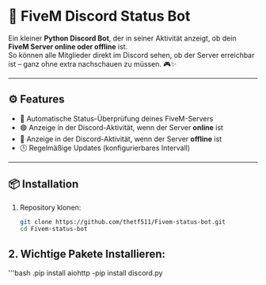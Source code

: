 # 🚓 FiveM Discord Status Bot

Ein kleiner **Python Discord Bot**, der in seiner Aktivität anzeigt, ob dein **FiveM Server online oder offline** ist.  
So können alle Mitglieder direkt im Discord sehen, ob der Server erreichbar ist – ganz ohne extra nachschauen zu müssen. 🎮✨

---

## ⚙️ Features
- 🔄 Automatische Status-Überprüfung deines FiveM-Servers  
- 🟢 Anzeige in der Discord-Aktivität, wenn der Server **online** ist  
- 🔴 Anzeige in der Discord-Aktivität, wenn der Server **offline** ist  
- 🕒 Regelmäßige Updates (konfigurierbares Intervall)  

---

## 📦 Installation
1. Repository klonen:
   ```bash
   git clone https://github.com/thetf511/Fivem-status-bot.git
   cd Fivem-status-bot
## 2. Wichtige Pakete Installieren:
   '''bash
   .pip install aiohttp
   -pip install discord.py
